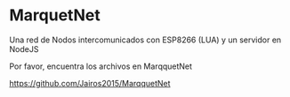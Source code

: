 # MarquetNet
Una red de Nodos intercomunicados con ESP8266 (LUA) y un servidor en NodeJS


Por favor, encuentra los archivos en MarqquetNet

https://github.com/Jairos2015/MarqquetNet
